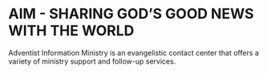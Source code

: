 # AIM - SHARING GOD’S GOOD NEWS WITH THE WORLD
Adventist Information Ministry is an evangelistic contact center that offers a variety of ministry support and follow-up services.
